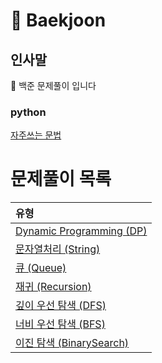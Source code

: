# 📖 Baekjoon
## 인사말
👋 백준 문제풀이 입니다
### python
[자주쓰는 문법](https://github.com/bedrock17/memo/blob/master/python/python.md)

문제풀이 목록
=======
| 유형 |
|:--- |
| [Dynamic Programming (DP)](./DP) |
| [문자열처리 (String)](./String) |
| [큐 (Queue)](./Queue) |
| [재귀 (Recursion)](./Recursion) |
| [깊이 우선 탐색 (DFS)](./DFS) |
| [너비 우선 탐색 (BFS)](./BFS) |
| [이진 탐색 (BinarySearch)](./BinarySearch) |